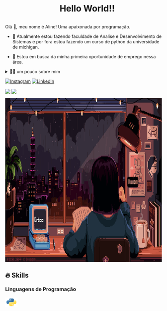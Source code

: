 <!--título-->
<div id="user-content-toc">
  <ul align="center">
    <summary><h1 style="display: inline-block">Hello World!!</h1></summary>
</div>
<!-- Presentation -->
<p>
  Olá 👋, meu nome é Aline! Uma apaixonada por programação.

  - 🌱 Atualmente estou fazendo faculdade de Analise e Desenvolvimento de Sistemas e por fora estou fazendo um curso de python da universidade de michigan.

  - 🔭 Estou em busca da minha primeira oportunidade de emprego nessa área. 
</p>

<!-- Dropdown -->
<details>
  <summary>👨‍💻 um pouco sobre mim</summary>
  
  - 💬 Tenho 19 anos atualmente moro no Brasil e estou passando por uma transição de carreira e observei que programação seria ideal pois, é uma área que demanda muitas vagas no mercado de trabalho e no momento estou obtendo conhecimento em python.  

  - ⚡ Gosto de ler, seja um bom livro, mangá ou quadrinhos, além de assistir filmes e jogar! Acredito que nossos interesses pessoais contribuem para uma 
  percepção mais apurada das coisas e para a resolução de problemas. \o/

</details>

<!-- links -->

[![Instagram](https://img.shields.io/badge/Instagram-E4405F?style=for-the-badge&logo=instagram&logoColor=white)](https://www.instagram.com/S__linee/)
[![LinkedIn](https://img.shields.io/badge/LinkedIn-0077B5?style=for-the-badge&logo=linkedin&logoColor=white)](https://www.linkedin.com/in/aline-brandão-8b555a261/)

<!-- GithubStats -->
  <img align="center" width="400em" src="https://github-readme-stats.vercel.app/api?username=AlineBrandaoS&show_icons=true&theme=radical">  <img align="center" width="440em" src="https://github-readme-stats.vercel.app/api/top-langs/?username=AlineBrandaoS&layout=compact&theme=radical">
 

<!-- Portfolio -->

<!-- GIF -->
<p align="left">
  <img align="center" height= "526" width="980" src="pixel-art-gif-Captivating-Pixel-Art-Scenes.gif" alt="Imagem">
</p>


## 🔥 Skills
<!-- Skills: Programming Languages -->
  <div style="flex-basis: 48%;">
    <h3>Linguagens de Programação</h3>
    <img align="center" alt="Python" height="30" width="40" src="https://raw.githubusercontent.com/devicons/devicon/master/icons/python/python-original.svg">    
  </div>

